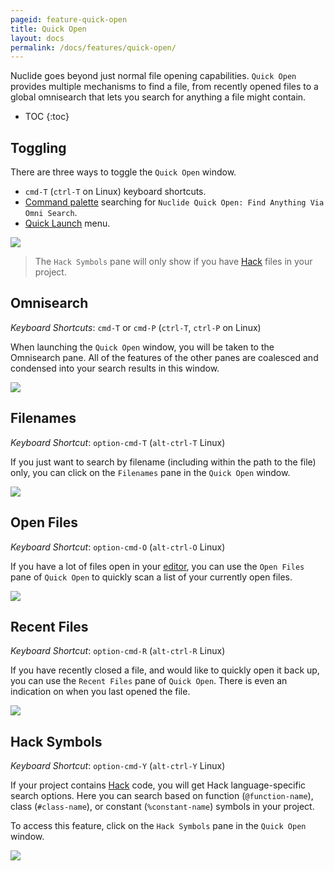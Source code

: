 ```yaml
---
pageid: feature-quick-open
title: Quick Open
layout: docs
permalink: /docs/features/quick-open/
---
```


Nuclide goes beyond just normal file opening capabilities. `Quick Open` provides multiple
mechanisms to find a file, from recently opened files to a global omnisearch that lets you search
for anything a file might contain.

* TOC
{:toc}

## Toggling

There are three ways to toggle the `Quick Open` window.

- `cmd-T` (`ctrl-T` on Linux) keyboard shortcuts.
- [Command palette](/nuclide/docs/editor/basics/#command-palette) searching for
`Nuclide Quick Open: Find Anything Via Omni Search`.
- [Quick Launch](docs/quick-start/getting-started/#quick-launch-menu) menu.

![](/nuclide/static/images/docs/feature-quick-open-toggle-window.png)

> The `Hack Symbols` pane will only show if you have [Hack](/nuclide/docs/languages/hack) files in your
> project.

## Omnisearch

*Keyboard Shortcuts*: `cmd-T` or `cmd-P` (`ctrl-T`, `ctrl-P` on Linux)

When launching the `Quick Open` window, you will be taken to the Omnisearch pane. All of the
features of the other panes are coalesced and condensed into your search results in this window.

![](/nuclide/static/images/docs/feature-quick-open-omnisearch.png)

## Filenames

*Keyboard Shortcut*: `option-cmd-T` (`alt-ctrl-T` Linux)

If you just want to search by filename (including within the path to the file) only, you can click
on the `Filenames` pane in the `Quick Open` window.

![](/nuclide/static/images/docs/feature-quick-open-filenames.png)

## Open Files

*Keyboard Shortcut*: `option-cmd-O` (`alt-ctrl-O` Linux)

If you have a lot of files open in your [editor](/nuclide/docs/editor/basics), you can use the `Open Files`
pane of `Quick Open` to quickly scan a list of your currently open files.

![](/nuclide/static/images/docs/feature-quick-open-open-files.png)

## Recent Files

*Keyboard Shortcut*: `option-cmd-R` (`alt-ctrl-R` Linux)

If you have recently closed a file, and would like to quickly open it back up, you can use the
`Recent Files` pane of `Quick Open`. There is even an indication on when you last opened the file.

![](/nuclide/static/images/docs/feature-quick-open-toggle-recent-files.png)

## Hack Symbols

*Keyboard Shortcut*: `option-cmd-Y` (`alt-ctrl-Y` Linux)

If your project contains [Hack](/nuclide/docs/languages/hack) code, you will get Hack language-specific
search options. Here you can search based on function (`@function-name`), class (`#class-name`), or
constant (`%constant-name`) symbols in your project.

To access this feature, click on the `Hack Symbols` pane in the `Quick Open` window.  

![](/nuclide/static/images/docs/feature-quick-open-toggle-hack-symbols.png)
